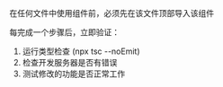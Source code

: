 在任何文件中使用组件前，必须先在该文件顶部导入该组件

每完成一个步骤后，立即验证：
1. 运行类型检查 (npx tsc --noEmit)
2. 检查开发服务器是否有错误
3. 测试修改的功能是否正常工作
